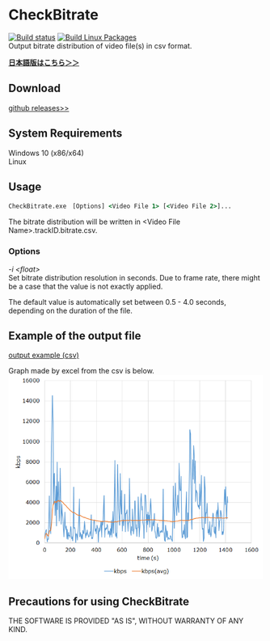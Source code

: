 
# CheckBitrate
[![Build status](https://ci.appveyor.com/api/projects/status/ww315kwjv2br1syo?svg=true)](https://ci.appveyor.com/project/rigaya/checkbitrate)  [![Build Linux Packages](https://github.com/rigaya/CheckBitrate/actions/workflows/build_packages.yml/badge.svg?branch=master)](https://github.com/rigaya/CheckBitrate/actions/workflows/build_packages.yml)  
Output bitrate distribution of video file(s) in csv format.

**[日本語版はこちら＞＞](./Readme.ja.md)**  

## Download
[github releases>>](https://github.com/rigaya/CheckBitrate/releases)

## System Requirements  
Windows 10 (x86/x64)  
Linux

## Usage
```bat
CheckBitrate.exe　[Options] <Video File 1> [<Video File 2>]...
```
The bitrate distribution will be written in &lt;Video File Name&gt;.trackID.bitrate.csv.

### Options

_-i &lt;float&gt;_  
Set bitrate distribution resolution in seconds. Due to frame rate, there might be a case that the value is not exactly applied.  

The default value is automatically set between 0.5 - 4.0 seconds, depending on the duration of the file.

## Example of the output file
[output example (csv)](./example/example.csv)  

Graph made by excel from the csv is below.  
![graph from csv](./example/example.png "example")

## Precautions for using CheckBitrate  
THE SOFTWARE IS PROVIDED "AS IS", WITHOUT WARRANTY OF ANY KIND.
